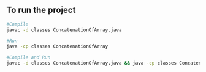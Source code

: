 
## To run the project
```bash
#Compile
javac -d classes ConcatenationOfArray.java

#Run
java -cp classes ConcatenationOfArray

#Compile and Run
javac -d classes ConcatenationOfArray.java && java -cp classes ConcatenationOfArray
```
